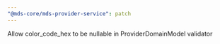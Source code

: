 ```yaml
---
"@mds-core/mds-provider-service": patch
---
```


Allow color_code_hex to be nullable in ProviderDomainModel validator
